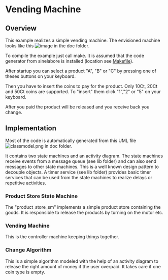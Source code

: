 <h1>Vending Machine</h1>
<h2>Overview</h2>

This example realizes a simple vending machine. The envisioned machine looks like this ![image in the doc folder](doc/vending.png).

To compile the example just call make. It is assumed that the code generator from sinelabore is installed (location see [Makefile](Makefile)).

After startup you can select a product "A", "B" or "C" by pressing one of theses buttons on your keyboard.

Then you have to insert the coins to pay for the product. Only 10Ct, 20Ct and 50Ct coins are supported. To "insert" them click "1","2" or "5" on your keyboard.

After you paid the product will be released and you receive back you change.

<h2>Implementation</h2>

Most of the code is automatically generated from this UML file ![classmodel.png in doc folder](doc/classmodel.png). 

It contains two state machines and an activity diagram. The state machines receive events from a message queue (see lib folder) and can also send messages to other state machines. This is a well known design pattern to decouple objects. A timer service (see lib folder) provides basic timer services that can be used from the state machines to realize delays or repetitive activities.


<h3> Product Store State Machine</h3>

The "product_store_sm" implements a simple product store containing the goods. It is responsible to release the products by turning on the motor etc.

<h3> Vending Machine</h3>
This is the controller machine keeping things together.

<h3> Change Algorithm</h3>
This is a simple algorithm modeled with the help of an activity diagram to release the right amount of money if the user overpaid. It takes care if one coin type is empty.
